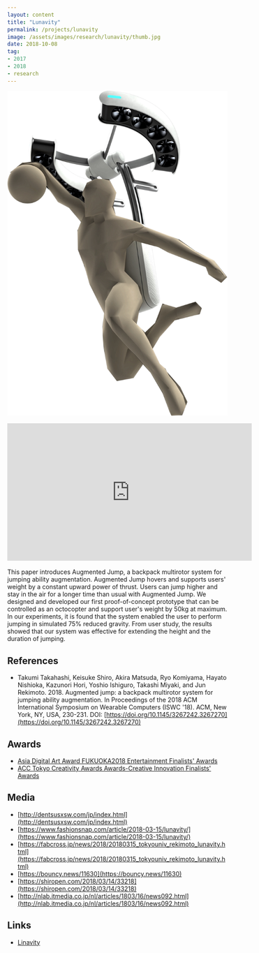 ```yaml
---
layout: content
title: "Lunavity"
permalink: /projects/lunavity
image: /assets/images/research/lunavity/thumb.jpg
date: 2018-10-08
tag:
- 2017
- 2018
- research
---
```


![](/assets/images/research/lunavity/top.jpg)

<iframe width="560" height="315" src="https://www.youtube.com/embed/MOx6_REBxLI" frameborder="0" allow="accelerometer; autoplay; encrypted-media; gyroscope; picture-in-picture" allowfullscreen></iframe>

This paper introduces Augmented Jump, a backpack multirotor system for jumping ability augmentation. Augmented Jump hovers and supports users' weight by a constant upward power of thrust. Users can jump higher and stay in the air for a longer time than usual with Augmented Jump. We designed and developed our first proof-of-concept prototype that can be controlled as an octocopter and support user's weight by 50kg at maximum. In our experiments, it is found that the system enabled the user to perform jumping in simulated 75% reduced gravity. From user study, the results showed that our system was effective for extending the height and the duration of jumping.

## References
- Takumi Takahashi, Keisuke Shiro, Akira Matsuda, Ryo Komiyama, Hayato Nishioka, Kazunori Hori, Yoshio Ishiguro, Takashi Miyaki, and Jun Rekimoto. 2018. Augmented jump: a backpack multirotor system for jumping ability augmentation. In Proceedings of the 2018 ACM International Symposium on Wearable Computers (ISWC '18). ACM, New York, NY, USA, 230-231. DOI: [https://doi.org/10.1145/3267242.3267270](https://doi.org/10.1145/3267242.3267270)

## Awards
- [Asia Digital Art Award FUKUOKA2018 Entertainment Finalists' Awards](https://adaa.jp/en/winners/winners2018.html)
- [ACC Tokyo Creativity Awards Awards-Creative Innovation Finalists' Awards](http://www.acc-awards.com/festival/2018fes_result/ci.html)

## Media
- [http://dentsusxsw.com/jp/index.html](http://dentsusxsw.com/jp/index.html)
- [https://www.fashionsnap.com/article/2018-03-15/lunavity/](https://www.fashionsnap.com/article/2018-03-15/lunavity/)
- [https://fabcross.jp/news/2018/20180315_tokyouniv_rekimoto_lunavity.html](https://fabcross.jp/news/2018/20180315_tokyouniv_rekimoto_lunavity.html)
- [https://bouncy.news/11630](https://bouncy.news/11630)
- [https://shiropen.com/2018/03/14/33218](https://shiropen.com/2018/03/14/33218)
- [http://nlab.itmedia.co.jp/nl/articles/1803/16/news092.html](http://nlab.itmedia.co.jp/nl/articles/1803/16/news092.html)

## Links
- [Linavity](https://lunavity.com)